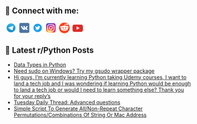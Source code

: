 ## 🔎 Connect with me:
[<img src="https://github.com/bullbesh/bullbesh/blob/main/images/Telegram.png" width="32" height="32" />](https://t.me/bullbesh)
[<img src="https://github.com/bullbesh/bullbesh/blob/main/images/VK.png" width="32" height="32" />](https://vk.com/bullbesh)
[<img src="https://github.com/bullbesh/bullbesh/blob/main/images/Twitter.png" width="32" height="32" />](https://twitter.com/bullbesh1)
[<img src="https://github.com/bullbesh/bullbesh/blob/main/images/Instagram.png" width="32" height="32" />](https://www.instagram.com/bullbesh)
[<img src="https://github.com/bullbesh/bullbesh/blob/main/images/Reddit.png" width="32" height="32" />](https://www.reddit.com/user/bullbesh)
[<img src="https://github.com/bullbesh/bullbesh/blob/main/images/YouTube.png" width="32" height="32" />](https://www.youtube.com/channel/UCtfjRs6uzgq5mfm8S06WTcg)

## 📕 Latest r/Python Posts
<!-- BLOG-POST-LIST:START -->
- [Data Types in Python](https://www.reddit.com/r/Python/comments/13vcnu3/data_types_in_python/)
- [Need sudo on Windows? Try my gsudo wrapper package](https://www.reddit.com/r/Python/comments/13vbzat/need_sudo_on_windows_try_my_gsudo_wrapper_package/)
- [Hi guys, I’m currently learning Python taking Udemy courses, I want to land a tech job and I was wondering if learning Python would be enough to land a tech job or would I need to learn something else? Thank you for your reply’s](https://www.reddit.com/r/Python/comments/13vba8h/hi_guys_im_currently_learning_python_taking_udemy/)
- [Tuesday Daily Thread: Advanced questions](https://www.reddit.com/r/Python/comments/13vapae/tuesday_daily_thread_advanced_questions/)
- [Simple Script To Generate All/Non-Repeat Character Permutations/Combinations Of String Or Mac Address](https://www.reddit.com/r/Python/comments/13vadfy/simple_script_to_generate_allnonrepeat_character/)
<!-- BLOG-POST-LIST:END -->
